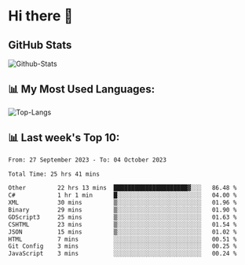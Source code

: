 # Hi there 👋

## GitHub Stats
![Github-Stats](https://github-readme-stats-sigma-five.vercel.app/api?username=ltorson&show_icons=true&theme=radical&count_private=true)

## 📊 My Most Used Languages:
![Top-Langs](https://github-readme-stats-sigma-five.vercel.app/api/top-langs/?username=LTorson&layout=compact&langs_count=10)

## 📊 Last week's Top 10:
<!--START_SECTION:waka-->

```txt
From: 27 September 2023 - To: 04 October 2023

Total Time: 25 hrs 41 mins

Other         22 hrs 13 mins  █████████████████████▓░░░   86.48 %
C#            1 hr 1 min      █░░░░░░░░░░░░░░░░░░░░░░░░   04.00 %
XML           30 mins         ▒░░░░░░░░░░░░░░░░░░░░░░░░   01.96 %
Binary        29 mins         ▒░░░░░░░░░░░░░░░░░░░░░░░░   01.90 %
GDScript3     25 mins         ▒░░░░░░░░░░░░░░░░░░░░░░░░   01.63 %
CSHTML        23 mins         ▒░░░░░░░░░░░░░░░░░░░░░░░░   01.54 %
JSON          15 mins         ▒░░░░░░░░░░░░░░░░░░░░░░░░   01.02 %
HTML          7 mins          ░░░░░░░░░░░░░░░░░░░░░░░░░   00.51 %
Git Config    3 mins          ░░░░░░░░░░░░░░░░░░░░░░░░░   00.25 %
JavaScript    3 mins          ░░░░░░░░░░░░░░░░░░░░░░░░░   00.24 %
```

<!--END_SECTION:waka-->
